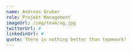 ```yaml
---
name: Andreas Gruber
role: Projekt Management
imageUrl: /img/team/ag.jpg
twitterUrl: #
linkedinUrl: #
quote: There is nothing better than teamwork!
---
```


